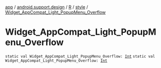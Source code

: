[app](../../../index.md) / [android.support.design](../../index.md) / [R](../index.md) / [style](index.md) / [Widget_AppCompat_Light_PopupMenu_Overflow](.)

# Widget_AppCompat_Light_PopupMenu_Overflow

`static val Widget_AppCompat_Light_PopupMenu_Overflow: `[`Int`](https://kotlinlang.org/api/latest/jvm/stdlib/kotlin/-int/index.html)
`static val Widget_AppCompat_Light_PopupMenu_Overflow: `[`Int`](https://kotlinlang.org/api/latest/jvm/stdlib/kotlin/-int/index.html)